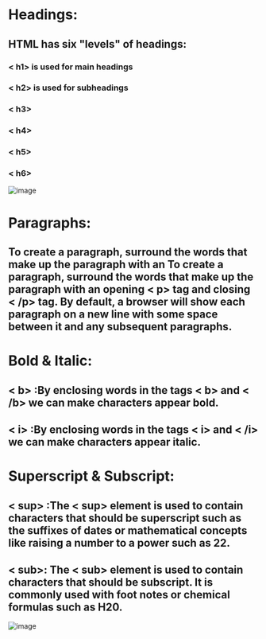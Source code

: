 # Headings:
 ## HTML has six "levels" of headings:
 ### < h1>  is used for main headings
 ### < h2>  is used for subheadings
 ### < h3>
 ### < h4>
 ### < h5>
 ### < h6>
 
 ![image](https://user-images.githubusercontent.com/79833733/111071470-f9979880-84de-11eb-93f9-5644095ae98c.png)
 
 
 # Paragraphs:
 ## To create a paragraph, surround the words that make up the paragraph with an To create a paragraph, surround the words that make up the paragraph with an opening < p> tag and closing < /p> tag. By default, a browser will show each paragraph on a new line with some space between it and any subsequent paragraphs.

# Bold & Italic:
## < b> :By enclosing words in the tags < b> and < /b> we can make characters appear bold.
## < i> :By enclosing words in the tags < i> and < /i> we can make characters appear italic.


# Superscript & Subscript:
## < sup> :The < sup> element is used to contain characters that should be superscript such as the suffixes of dates or mathematical concepts like raising a number to a power such as 22.
## < sub>: The < sub> element is used to contain characters that should be subscript. It is commonly used with foot notes or chemical formulas such as H20.

![image](https://user-images.githubusercontent.com/79833733/111071881-d837ac00-84e0-11eb-8a5c-34ed73ec31a0.png)
